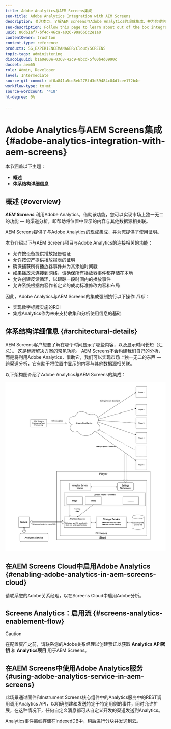```yaml
---
title: Adobe Analytics与AEM Screens集成
seo-title: Adobe Analytics Integration with AEM Screens
description: 关注本页，了解AEM Screens与Adobe Analytics的现成集成，并为您提供播放证明。
seo-description: Follow this page to learn about out of the box integration of AEM Screens with Adobe Analytics and provides you with a proof of play.
uuid: 80d61af7-bf4d-46ca-a026-99a666c2e1a0
contentOwner: trushton
content-type: reference
products: SG_EXPERIENCEMANAGER/Cloud/SCREENS
topic-tags: administering
discoiquuid: b1a0e00e-0368-42c9-8bcd-5f00b4d0990c
docset: aem65
role: Admin, Developer
level: Intermediate
source-git-commit: bf0a841a5cd5eb278fd3d59484c84d1cee172b4e
workflow-type: tm+mt
source-wordcount: '418'
ht-degree: 0%

---
```


# Adobe Analytics与AEM Screens集成 {#adobe-analytics-integration-with-aem-screens}

本节涵盖以下主题：

* **概述**
* **体系结构详细信息**

## 概述 {#overview}

***AEM Screens*** 利用Adobe Analytics，借助该功能，您可以实现市场上独一无二的功能 — 跨渠道分析，即帮助将位置中显示的内容与其他数据源相关联。

AEM Screens提供了与Adobe Analytics的现成集成，并为您提供了使用证明。

本节介绍以下与AEM Screens项目与Adobe Analytics的连接相关的功能：

* 允许按设备提供播放报告验证
* 允许按资产提供播放报表的证明
* 确保捕获所有播放器事件并为其添加时间戳
* 如果播放未连接到网络，请确保所有播放器事件都存储在本地
* 允许创建反馈循环，以跟踪一段时间内的播放事件
* 允许系统根据内容作者定义的成功标准修改内容和布局

因此，Adobe Analytics与AEM Screens的集成强制执行以下操作 *目标*：

* 实现数字标牌实施的ROI
* 集成Analytics作为未来支持收集和分析使用信息的基础

## 体系结构详细信息 {#architectural-details}

AEM Screens客户想要了解在哪个时间显示了哪些内容，以及显示时间长短（汇总）。 这是标牌解决方案的常见功能。 AEM Screens不会构建我们自己的分析，而是将利用Adobe Analytics，借助它，我们可以实现市场上独一无二的东西 — 跨渠道分析，它有助于将位置中显示的内容与其他数据源相关联。

以下架构图介绍了Adobe Analytics与AEM Screens的集成：

![与Adobe Analytics集成](/help/screens-cloud/assets/analytics-architecture.png)

## 在AEM Screens Cloud中启用Adobe Analytics {#enabling-adobe-analytics-in-aem-screens-cloud}

请联系您的Adobe关系经理，以在Screens Cloud中启用Adobe分析。

## Screens Analytics：启用流 {#screens-analytics-enablement-flow}

>[!CAUTION]
>
>在配置资产之前，请联系您的Adobe关系经理以创建票证以获取 **Analytics API密钥** 和 **Analytics项目** 用于AEM Screens。

## 在AEM Screens中使用Adobe Analytics服务 {#using-adobe-analytics-service-in-aem-screens}

此场景通过固件和Instrument Screens核心组件中的Analytics服务中的REST调用调用Analytics API，以明确创建和发送特定于特定用例的事件，同时允许扩展，在这种情况下，任何自定义消息都可从自定义开发的渠道发送到Analytics。

Analytics事件离线存储在indexedDB中，稍后进行分块并发送到云。
